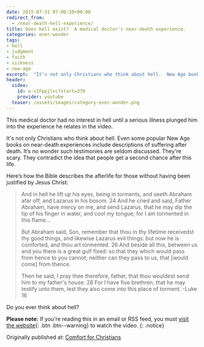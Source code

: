 ```yaml
---
date: 2015-07-31 07:00:10+00:00
redirect_from:
  - /near-death-hell-experience/
title: Does hell exist?  A medical doctor's near-death experience.
categories: ever-wonder
tags:
- hell
- judgment
- faith
- sickness
- new-age
excerpt:  "It's not only Christians who think about hell.  New Age books on near-death include descriptions of suffering.  It’s no wonder such testimonies are seldom discussed.  They're scary.  They contradict the idea that people get a second chance after this life."
header:
  video:
    id: w-v1Fppjlvc?start=370
    provider: youtube
  teaser: /assets/images/category-ever-wonder.png
---
```





This medical doctor had no interest in hell until a serious illness plunged him into the experience he relates in the video.

It's not only Christians who think about hell.  Even some popular New Age books on near-death experiences include descriptions of suffering after death.  It’s no wonder such testimonies are seldom discussed.  They're scary.  They contradict the idea that people get a second chance after this life.

Here’s how the Bible describes the afterlife for those without having been justified by Jesus Christ:



<blockquote>
  And in hell he lift up his eyes, being in torments, and seeth Abraham afar off, and Lazarus in his bosom. 24 And he cried and said, Father Abraham, have mercy on me, and send Lazarus, that he may dip the tip of his finger in water, and cool my tongue; for I am tormented in this flame...
  
  But Abraham said, Son, remember that thou in thy lifetime receivedst thy good things, and likewise Lazarus evil things: but now he is comforted, and thou art tormented. 26 And beside all this, between us and you there is a great gulf fixed: so that they which would pass from hence to you cannot; neither can they pass to us, that [would come] from thence.
  
  Then he said, I pray thee therefore, father, that thou wouldest send him to my father's house: 28 For I have five brethren; that he may testify unto them, lest they also come into this place of torment. -Luke 16
</blockquote>



Do you ever think about hell?

**Please note:** If you're reading this in an email or RSS feed, you must [visit the website](http://www.alecsatin.com/ever-wonder/hell-real-life-near-death-experience/){: .btn .btn--warning} to watch the video.
{: .notice}

<div>Originally published at: <a href='http://www.alecsatin.com/'>Comfort for Christians</a></div>
